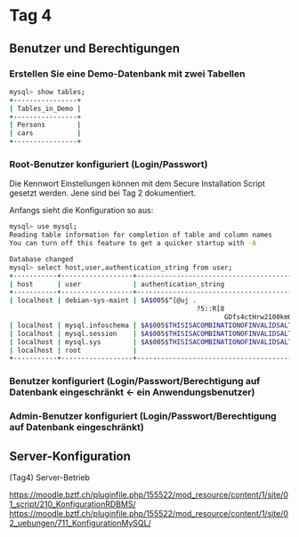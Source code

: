 # Tag 4

## Benutzer und Berechtigungen

### Erstellen Sie eine Demo-Datenbank mit zwei Tabellen

```bash
mysql> show tables;
+----------------+
| Tables_in_Demo |
+----------------+
| Persons        |
| cars           |
+----------------+

```

### Root-Benutzer konfiguriert (Login/Passwort)

Die Kennwort Einstellungen können mit dem Secure Installation Script gesetzt werden. Jene sind bei Tag 2 dokumentiert.

Anfangs sieht die Konfiguration so aus:

```bash
mysql> use mysql;
Reading table information for completion of table and column names
You can turn off this feature to get a quicker startup with -A

Database changed
mysql> select host,user,authentication_string from user;
+-----------+------------------+------------------------------------------------------------------------+
| host      | user             | authentication_string                                                  |
+-----------+------------------+------------------------------------------------------------------------+
| localhost | debian-sys-maint | $A$005$^[@uj .
                                               ?5::R[8
                                                      GDfs4ctHrw2100kmQO4k5XbfHEGB/exYRYPps0OInv9 |
| localhost | mysql.infoschema | $A$005$THISISACOMBINATIONOFINVALIDSALTANDPASSWORDTHATMUSTNEVERBRBEUSED |
| localhost | mysql.session    | $A$005$THISISACOMBINATIONOFINVALIDSALTANDPASSWORDTHATMUSTNEVERBRBEUSED |
| localhost | mysql.sys        | $A$005$THISISACOMBINATIONOFINVALIDSALTANDPASSWORDTHATMUSTNEVERBRBEUSED |
| localhost | root             |                                                                        |
+-----------+------------------+------------------------------------------------------------------------+
```

### Benutzer konfiguriert (Login/Passwort/Berechtigung auf Datenbank eingeschränkt <- ein Anwendungsbenutzer)

### Admin-Benutzer konfiguriert (Login/Passwort/Berechtigung auf Datenbank eingeschränkt)

## Server-Konfiguration

(Tag4) Server-Betrieb

https://moodle.bztf.ch/pluginfile.php/155522/mod_resource/content/1/site/01_script/210_KonfigurationRDBMS/
https://moodle.bztf.ch/pluginfile.php/155522/mod_resource/content/1/site/02_uebungen/711_KonfigurationMySQL/

